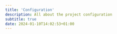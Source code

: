 ```yaml
---
title: 'Configuration'
description: All about the project configuration
subtitle: true
date: 2024-01-10T14:02:53+01:00
---
```

